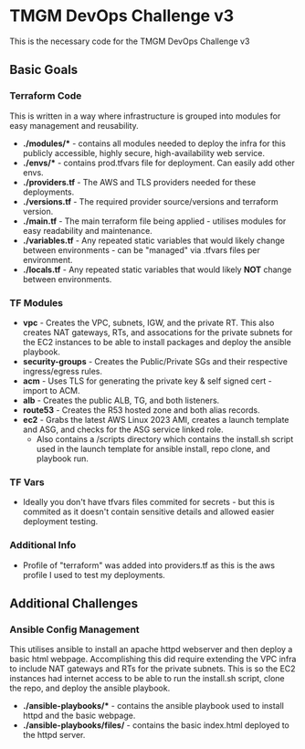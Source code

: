 # TMGM DevOps Challenge v3
This is the necessary code for the TMGM DevOps Challenge v3

## Basic Goals

### Terraform Code
This is written in a way where infrastructure is grouped into modules for easy management and reusability.
- **./modules/\*** - contains all modules needed to deploy the infra for this publicly accessible, highly secure, high-availability web service.
- **./envs/\*** - contains prod.tfvars file for deployment. Can easily add other envs.
- **./providers.tf** - The AWS and TLS providers needed for these deployments.
- **./versions.tf** - The required provider source/versions and terraform version.
- **./main.tf** - The main terraform file being applied - utilises modules for easy readability and maintenance.
- **./variables.tf** - Any repeated static variables that would likely change between environments - can be "managed" via .tfvars files per environment.
- **./locals.tf** - Any repeated static variables that would likely **NOT** change between environments.

### TF Modules
- **vpc** - Creates the VPC, subnets, IGW, and the private RT. This also creates NAT gateways, RTs, and assocations for the private subnets for the EC2 instances to be able to install packages and deploy the ansible playbook.
- **security-groups** - Creates the Public/Private SGs and their respective ingress/egress rules.
- **acm** - Uses TLS for generating the private key & self signed cert - import to ACM.
- **alb** - Creates the public ALB, TG, and both listeners.
- **route53** - Creates the R53 hosted zone and both alias records.
- **ec2** - Grabs the latest AWS Linux 2023 AMI, creates a launch template and ASG, and checks for the ASG service linked role.
    - Also contains a /scripts directory which contains the install.sh script used in the launch template for ansible install, repo clone, and playbook run.

### TF Vars
- Ideally you don't have tfvars files commited for secrets - but this is commited as it doesn't contain sensitive details and allowed easier deployment testing.

### Additional Info
- Profile of "terraform" was added into providers.tf as this is the aws profile I used to test my deployments.

## Additional Challenges

### Ansible Config Management
This utilises ansible to install an apache httpd webserver and then deploy a basic html webpage. Accomplishing this did require extending the VPC infra to include NAT gateways and RTs for the private subnets. This is so the EC2 instances had internet access to be able to run the install.sh script, clone the repo, and deploy the ansible playbook.
- **./ansible-playbooks/\*** - contains the ansible playbook used to install httpd and the basic webpage.
- **./ansible-playbooks/files/** - contains the basic index.html deployed to the httpd server.
